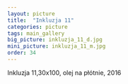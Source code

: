 ```yaml
---
layout: picture
title:  "Inkluzja 11"
categories: picture
tags: main_gallery
big_picture: inkluzja_11_d.jpg
mini_picture: inkluzja_11_m.jpg
order: 34
---
```

Inkluzja 11,30x100, olej na płótnie, 2016
